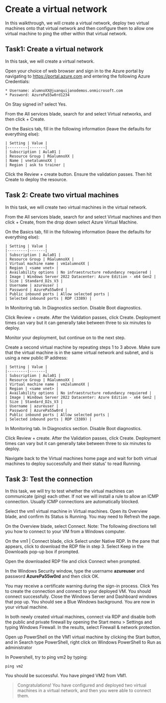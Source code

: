 # Create a virtual network #
In this walkthrough, we will create a virtual network, deploy two virtual machines onto that virtual network and then configure them to allow one virtual machine to ping the other within that virtual network.

## Task1: Create a virtual network ##
In this task, we will create a virtual network.

Open your choice of web browser and sign in to the Azure portal by navigating to https://portal.azure.com and entering the following Azure Credentials:

    * Username: alumnoXX@juanquijanodemos.onmicrosoft.com
    * Password: AzurePa55w0rd1234

On Stay signed in? select Yes.

From the All services blade, search for and select Virtual networks, and then click + Create.

On the Basics tab, fill in the following information (leave the defaults for everything else):

    | Setting | Value |
    |---------|-------|
    | Subscription | Aula01 |
    | Resource Group | RGalumnoXX |
    | Name | vnetalumnoXX |
    | Region | ask to trainer |

Click the Review + create button. Ensure the validation passes. Then hit Create to deploy the resource.

## Task 2: Create two virtual machines ##
In this task, we will create two virtual machines in the virtual network.

From the All services blade, search for and select Virtual machines and then click + Create, from the drop down select Azure Virtual Machine.

On the Basics tab, fill in the following information (leave the defaults for everything else):

    | Setting | Value |
    |---------|-------|
    | Subscription | Aula01 |
    | Resource Group | RGalumnoXX |
    | Virtual machine name | vm1alumnoXX |
    | Region | <same vnet> |
    | Availability options | No infraestructure redundancy requiered |
    | Image | Windows Server 2022 Datacenter: Azure Edition - x64 Gen2 |
    | Size | Standard_D2s_V3 |
    | Username | azureuser |
    | Password | AzurePa55w0rd |
    | Public inbound ports | Allow selected ports |
    | Selected inbound ports | RDP (3389) |

In Monitoring tab. In Diagnostics section. Disable Boot diagnostics.

Click Review + create. After the Validation passes, click Create. Deployment times can vary but it can generally take between three to six minutes to deploy.

Monitor your deployment, but continue on to the next step.

Create a second virtual machine by repeating steps 1 to 3 above. Make sure that the virtual machine is in the same virtual network and subnet, and is using a new public IP address:

    | Setting | Value |
    |---------|-------|
    | Subscription | Aula01 |
    | Resource Group | RGalumnoXX |
    | Virtual machine name | vm2alumnoXX |
    | Region | <same vnet> |
    | Availability options | No infraestructure redundancy requiered |
    | Image | Windows Server 2022 Datacenter: Azure Edition - x64 Gen2 |
    | Size | Standard_D2s_V3 |
    | Username | azureuser |
    | Password | AzurePa55w0rd |
    | Public inbound ports | Allow selected ports |
    | Selected inbound ports | RDP (3389) |

In Monitoring tab. In Diagnostics section. Disable Boot diagnostics.

Click Review + create. After the Validation passes, click Create. Deployment times can vary but it can generally take between three to six minutes to deploy.

Navigate back to the Virtual machines home page and wait for both virtual machines to deploy successfully and their status' to read Running.

## Task 3: Test the connection ##
In this task, we will try to test whether the virtual machines can communicate (ping) each other. If not we will install a rule to allow an ICMP connection. Usually ICMP connections are automatically blocked.

Select the vm1 virtual machine in Virtual machines. Open its Overview blade, and confirm its Status is Running. You may need to Refresh the page.

On the Overview blade, select Connect.
Note: The following directions tell you how to connect to your VM from a Windows computer.

On the vm1 | Connect blade, click Select under Native RDP. In the pane that appears, click to download the RDP file in step 3. Select Keep in the Downloads pop-up box if prompted.

Open the downloaded RDP file and click Connect when prompted.

In the Windows Security window, type the username **azureuser** and password **AzurePa55w0rd** and then click OK.

You may receive a certificate warning during the sign-in process. Click Yes to create the connection and connect to your deployed VM. You should connect successfully. Close the Windows Server and Dashboard windows that pop up. You should see a Blue Windows background. You are now in your virtual machine.

In both newly created virtual machines, connect via RDP and disable both the public and private firewall by opening the Start menu > Settings and typing Windows Firewall. In the results, select Firewall & network protection.

Open up PowerShell on the VM1 virtual machine by clicking the Start button, and in Search type PowerShell, right click on Windows PowerShell to Run as administrator

In Powershell, try to ping vm2 by typing:
    
`ping vm2`

You should be successful. You have pinged VM2 from VM1.

> Congratulations! You have configured and deployed two virtual machines in a virtual network, and then you were able to connect them.

